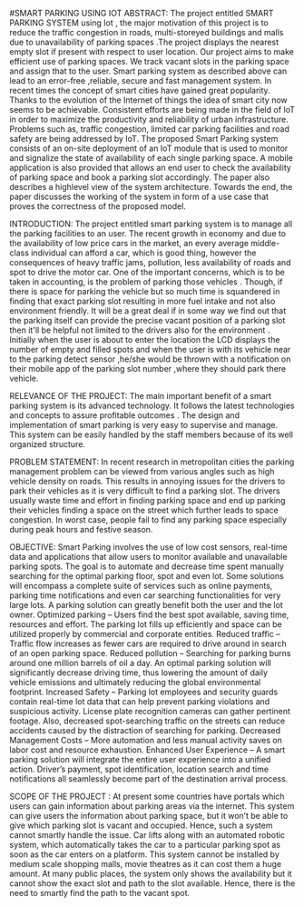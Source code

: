 #SMART PARKING USING IOT
ABSTRACT:
    The project entitled SMART PARKING SYSTEM using Iot , the major motivation of this project is to reduce the traffic congestion in roads, 
    multi-storeyed buildings and malls due to unavailability of parking spaces .The project displays the nearest empty slot if present with respect to user location. 
    Our project aims to make efficient use of parking spaces. We track vacant slots in the parking space and assign that to the user.
    Smart parking system as described above can lead to an error-free ,reliable, secure and fast management system. In recent times the concept of smart cities have gained great popularity. 
    Thanks to the evolution of the Internet of things the idea of smart city now seems to be achievable. Consistent efforts are being made in the field of IoT in order to maximize the productivity and reliability of urban infrastructure.
    Problems such as, traffic congestion, limited car parking facilities and road safety are being addressed by IoT. The proposed Smart Parking system consists of an on-site deployment of an IoT module that is used to monitor and signalize the state of availability of each single parking space. 
    A mobile application is also provided that allows an end user to check the availability of parking space and book a parking slot accordingly. The paper also describes a highlevel view of the system architecture. Towards the end, the paper discusses the working of the system in form of a use case that proves the correctness of the proposed model. 

INTRODUCTION:
     The project entitled smart parking system is to manage all the parking facilities to an user. The recent growth in economy and due to the availability of low price cars in the market,
an every average middle-class individual can afford a car, which is good thing, however the consequences of heavy traffic jams, pollution, less availability of roads and spot to drive the motor car. One of the important concerns, which is to be taken in accounting, is the problem of parking those vehicles .
Though, if there is space for parking the vehicle but so much time is squandered in finding that exact parking slot resulting in more fuel intake and not also environment friendly. It will be a great deal if in some way we find out that the parking itself can provide the precise vacant position of a parking slot then it'll be helpful not limited to the drivers also for the environment . 
Initially when the user is about to enter the location the LCD  displays the number of empty and filled spots and when the user is with its vehicle near to the parking detect sensor ,he/she would be thrown with a notification on their mobile app of the parking slot number ,where they should park there vehicle. 

RELEVANCE OF THE PROJECT:
     The main important benefit of a smart parking system is its advanced technology. It follows the latest technologies and concepts to assure profitable outcomes . 
The design and implementation of smart parking is very easy to supervise and manage. This system can be easily handled by the staff members because of its well organized structure.

PROBLEM STATEMENT:
    In recent research in metropolitan cities the parking management problem can be viewed from various angles such as high vehicle density on roads. This results in annoying issues for the drivers to park their vehicles as it is very difficult to find a parking slot. 
The drivers usually waste time and effort in finding parking space and end up parking their vehicles finding a space on the street which further leads to space congestion. In worst case, people fail to find any parking space especially during peak hours and festive season. 

OBJECTIVE: 
    Smart Parking involves the use of low cost sensors, real-time data and applications that allow users to monitor available and unavailable parking spots. The goal is to automate and decrease time spent manually searching for the optimal parking floor, spot and even lot. 
    Some solutions will encompass a complete suite of services such as online payments, parking time notifications and even car searching functionalities for very large lots. A parking solution can greatly benefit both the user and the lot owner. 
Optimized parking – Users find the best spot available, saving time, resources and effort. The parking lot fills up efficiently and space can be utilized properly by commercial and corporate entities. 
Reduced traffic – Traffic flow increases as fewer cars are required to drive around in search of an open parking space. 
Reduced pollution – Searching for parking burns around one million barrels of oil a day. An optimal parking solution will significantly decrease driving time, thus lowering the amount of daily vehicle emissions and ultimately reducing the global environmental footprint. 
Increased Safety – Parking lot employees and security guards contain real-time lot data that can help prevent parking violations and suspicious activity. License plate recognition cameras can gather pertinent footage. Also, decreased spot-searching traffic on the streets can reduce accidents caused by the distraction of searching for parking. 
Decreased Management Costs – More automation and less manual activity saves on labor cost and resource exhaustion. 
Enhanced User Experience – A smart parking solution will integrate the entire user experience into a unified action. Driver’s payment, spot identification, location search and time notifications all seamlessly become part of the destination arrival process. 
 
SCOPE OF THE PROJECT :
      At present some countries have portals which users can gain information about parking areas via the internet. This system can give users the information about parking space, but it won’t be able to give which parking slot is vacant and occupied. Hence, such a system cannot smartly handle the issue. 
Car lifts along with an automated robotic system, which automatically takes the car to a particular parking spot as soon as the car enters on a platform. This system cannot be installed by medium scale shopping malls, movie theatres as it can cost them a huge amount.
At many public places, the system only shows the availability but it cannot show the exact slot and path to the slot available. Hence, there is the need to smartly find the path to the vacant spot. 
 
